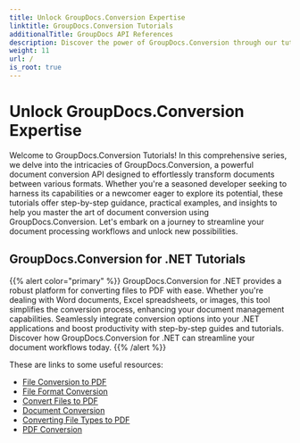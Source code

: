 ```yaml
---
title: Unlock GroupDocs.Conversion Expertise
linktitle: GroupDocs.Conversion Tutorials
additionalTitle: GroupDocs API References
description: Discover the power of GroupDocs.Conversion through our tutorials. Learn to effortlessly convert documents between formats for seamless workflow integration.
weight: 11
url: /
is_root: true
---
```


# Unlock GroupDocs.Conversion Expertise


Welcome to GroupDocs.Conversion Tutorials! In this comprehensive series, we delve into the intricacies of GroupDocs.Conversion, a powerful document conversion API designed to effortlessly transform documents between various formats. Whether you're a seasoned developer seeking to harness its capabilities or a newcomer eager to explore its potential, these tutorials offer step-by-step guidance, practical examples, and insights to help you master the art of document conversion using GroupDocs.Conversion. Let's embark on a journey to streamline your document processing workflows and unlock new possibilities.

## GroupDocs.Conversion for .NET Tutorials
{{% alert color="primary" %}}
GroupDocs.Conversion for .NET provides a robust platform for converting files to PDF with ease. Whether you're dealing with Word documents, Excel spreadsheets, or images, this tool simplifies the conversion process, enhancing your document management capabilities. Seamlessly integrate conversion options into your .NET applications and boost productivity with step-by-step guides and tutorials. Discover how GroupDocs.Conversion for .NET can streamline your document workflows today.
{{% /alert %}}

These are links to some useful resources:
 
- [File Conversion to PDF](./net/file-conversion-to-pdf/)
- [File Format Conversion](./net/file-format-conversion-tutorials/)
- [Convert Files to PDF](./net/convert-files-to-pdf/)
- [Document Conversion](./net/document-conversion/)
- [Converting File Types to PDF](./net/converting-file-types-to-pdf/)
- [PDF Conversion](./net/pdf-conversion/)

